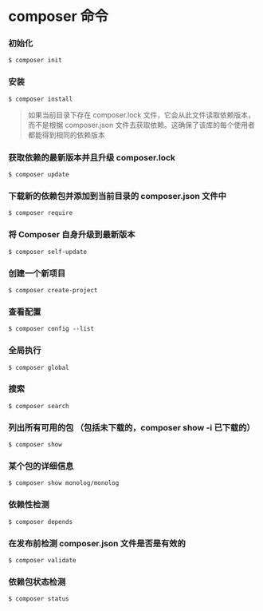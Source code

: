 composer 命令
===
###  初始化
    $ composer init

### 安装

    $ composer install
>如果当前目录下存在 composer.lock 文件，它会从此文件读取依赖版本，而不是根据 composer.json 文件去获取依赖。这确保了该库的每个使用者都能得到相同的依赖版本

### 获取依赖的最新版本并且升级 composer.lock
    $ composer update
###  下载新的依赖包并添加到当前目录的 composer.json 文件中

    $ composer require

### 将 Composer 自身升级到最新版本

    $ composer self-update

### 创建一个新项目
    $ composer create-project


###  查看配置
    $ composer config --list
 ### 全局执行
    $ composer global
### 搜索
    $ composer search
### 列出所有可用的包  （包括未下载的，composer show -i 已下载的）

    $ composer show

### 某个包的详细信息

    $ composer show monolog/monolog
### 依赖性检测

    $ composer depends
### 在发布前检测 composer.json 文件是否是有效的

    $ composer validate

### 依赖包状态检测

    $ composer status
